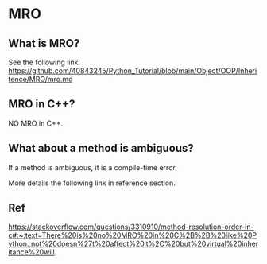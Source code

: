 # MRO
## What is MRO?
See the following link.
https://github.com/40843245/Python_Tutorial/blob/main/Object/OOP/Inheritence/MRO/mro.md

## MRO in C++?
NO MRO in C++.
## What about a method is ambiguous?
If a method is ambiguous, it is a compile-time error.

More details the following link in reference section.

## Ref
https://stackoverflow.com/questions/3310910/method-resolution-order-in-c#:~:text=There%20is%20no%20MRO%20in%20C%2B%2B%20like%20Python.,not%20doesn%27t%20affect%20it%2C%20but%20virtual%20inheritance%20will.
